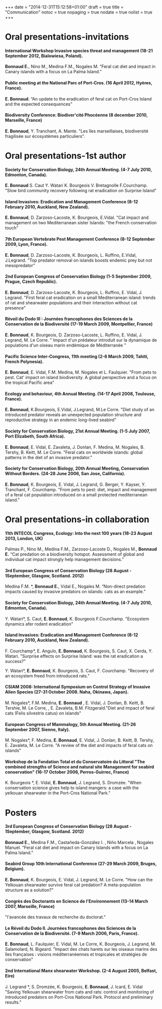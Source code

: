 +++
date = "2014-12-31T15:12:58+01:00"
draft = true
title = "Communication"
notoc = true
nopaging = true
nodate = true
nolist = true
+++

# Oral presentations-invitations

####  International Workshop Invasive species threat and management (18-21 September 2012, Bialowiesa, Poland).

**Bonnaud E.**, Nino M., Medina F.M., Nogales M. “Feral cat diet and impact in Canary islands with a focus on La Palma Island.”

####  Public meeting at the National Parc of Port-Cros. (16 April 2012, Hyères, France).

**E. Bonnaud**. “An update to the eradication of feral cat on Port-Cros Island and the expected consequences”

####  Biodiversity Conference: Biodiver'cité Phocéenne (8 december 2010, Marseille, France)

**E. Bonnaud**, Y. Tranchant, A. Mante. "Les îles marseillaises, biodiversité fragilisée sur écosystèmes particuliers".

# Oral presentations-1st author

####  Society for Conservation Biology, 24th Annual Meeting. (4-7 July 2010, Edmonton, Canada).

**E. Bonnaud** S. Caut Y. Watari K. Bourgeois V. Bretagnolle F.Courchamp. "Slow bird community recovery following rat eradication on Surprise Island"

####  Island Invasives: Eradication and Management Conference (8-12 February 2010, Auckland, New Zealand).

**E. Bonnaud**, D. Zarzoso-Lacoste, K. Bourgeois, E.Vidal. "Cat impact and management on two Mediterranean sister Islands: "the French conservation touch"

####  7th European Vertebrate Pest Management Conference (8-12 September 2009, Lyon, France).

**E. Bonnaud**, D. Zarzoso-Lacoste, K. Bourgeois, L. Ruffino, E.Vidal, J.Legrand. "Top predator removal on islands boosts endemic prey but not mesopredator"

####  2nd European Congress of Conservation Biology (1-5 September 2009, Prague, Czech Republic).

**E. Bonnaud**, D. Zarzoso-Lacoste, K. Bourgeois, L. Ruffino, E. Vidal, J. Legrand. "First feral cat eradication on a small Mediterranean island: trends of rat and shearwater populations and their interaction without cat presence"

####  Réveil du Dodo III : Journées francophones des Sciences de la Conservation de la Biodiversité (17-19 March 2009, Montpellier, France)

**E. Bonnaud**, K. Bourgeois, D. Zarzoso-Lacoste, L. Ruffino, E. Vidal, J. Legrand, M. Le Corre. " Impact d'un prédateur introduit sur la dynamique de populations d'un oiseau marin endémique de Méditerranée "

####  Pacific Science Inter-Congress, 11th meeting (2-6 March 2009, Tahiti, French Polynesia).

**E. Bonnaud**, E. Vidal, F.M. Medina, M. Nogales et L. Faulquier. "From pets to pest. Cat' impact on island biodiversity. A global perspective and a focus on the tropical Pacific area"

####  Ecology and behaviour, 4th Annual Meeting. (14-17 April 2008, Toulouse, France).

**E. Bonnaud**, K.Bourgeois, E.Vidal, J.Legrand, M.Le Corre. "Diet study of an introduced predator reveals an unexpected population structure and reproductive strategy in an endemic long-lived seabird"

####  Society for Conservation Biology, 21st Annual Meeting. (1-5 July 2007, Port Elizabeth, South Africa).

**E. Bonnaud**, E. Vidal, E. Zavaleta, J. Donlan, F. Medina, M. Nogales, B. Tershy, B. Keitt, M. Le Corre. "Feral cats on worldwide islands: global patterns in the diet of an invasive predator."

####  Society for Conservation Biology, 20th Annual Meeting, Conservation Without Borders. (24-28 June 2006, San Jose, California).

**E. Bonnaud**, K. Bourgeois, E. Vidal, J. Legrand, G. Berger, Y. Kayser, Y. Tranchant, F. Courchamp. "From pets to pest: diet, impact and management of a feral cat population introduced on a small protected mediterranean island."

# Oral presentations-in collaboration

####  11th INTECOL Congress, Ecology: Into the next 100 years (18-23 August 2013, London, UK)

Palmas P., Nino M., Medina F.M., Zarzoso-Lacoste D., Nogales M., **Bonnaud E.** “Cat predation on a biodiversity hotspot. Assessment of global and individual cat impact strongly help management decisions.”

####  3rd European Congress of Conservation Biology (28 August - 1September, Glasgow, Scotland. 2012)

Medina F.M. *, **Bonnaud E.**, Vidal E., Nogales M. “Non-direct predation impacts caused by invasive predators on islands: cats as an example.”

####  Society for Conservation Biology, 24th Annual Meeting. (4-7 July 2010, Edmonton, Canada).

Y. Watari*, S. Caut, **E. Bonnaud**, K. Bourgeois F.Courchamp. "Ecosystem dynamics afer rodent eradication"

####  Island Invasives: Eradication and Management Conference (8-12 February 2010, Auckland, New Zealand).

F. Courchamp*, E. Angulo, **E. Bonnaud**, K. Bourgeois, S. Caut, X. Cerda, Y. Watari. "Surprise effects on Surprise Island: was the rat eradication a success?"

Y. Watari*, **E. Bonnaud**, K. Bourgeois, S. Caut, F. Courchamp. "Recovery of an ecosystem freed from introduced rats."

####  CSIAM 2008: International Symposium on Control Strategy of Invasive Alien Species (27-31 October 2008. Naha, Okinawa, Japan).

M. Nogales*, F.M. Medina, **E. Bonnaud** , E. Vidal, J. Donlan, B. Keitt, B. Tershie, M. Le Corre, , E. Zavaleta, B.M. Fitzgerald."Diet and impact of feral cats (Felis silvestris catus) on islands"

####  European Congress of Mammalogy, 5th Annual Meeting. (21-26 September 2007, Sienne, Italy).

M. Nogales*, F. Medina, **E. Bonnaud**, E. Vidal, J. Donlan, B. Keitt, B. Tershy, E. Zavaleta, M. Le Corre. "A review of the diet and impacts of feral cats on islands"

####  Workshop de la Fondation Total et du Conservatoire du Littoral "The combined strengths of Science and natural site Management for seabird conservation" (16-17 October 2006, Perros-Guirrec, France)

K. Bourgeois *, E. Vidal, **E. Bonnaud**, J. Legrand, S. Dromzée. "When conservation science gives help to island mangers: a case with the yelkouan shearwater in the Port-Cros National Park."

# Posters

####  3rd European Congress of Conservation Biology (28 August - 1September, Glasgow, Scotland. 2012)

**Bonnaud E.**, Medina F.M., Castañeda-González I. , Niño Marcela , Nogales Manuel. “Feral cat diet and impact on Canary Islands with a focus on La Palma Island.”

####  Seabird Group 10th International Conference (27-29 March 2009, Bruges, Belgium).

**E. Bonnaud**, K. Bourgeois, E. Vidal, J. Legrand, M. Le Corre. "How can the Yelkouan shearwater survive feral cat predation? A meta-population structure as a solution?"

####  Congrès des Doctorants en Science de l'Environnement (13-14 March 2007, Marseille, France)

"l'avancée des travaux de recherche du doctorat."

####  Le Réveil du Dodo II. Journées francophones des Sciences de la Conservation de la Biodiversité. (7-9 March 2006, Paris, France).

**E. Bonnaud**, L. Faulquier, E. Vidal, M. Le Corre, K. Bourgeois, J. Legrand, M. Salamolard, N. Bigeard. "Impact des chats harets sur les oiseaux marins des îles françaises : visions méditerranéennes et tropicales et stratégies de conservation"

####  2nd International Manx shearwater Workshop. (2-4 August 2005, Belfast, Eire)

J. Legrand *, S. Dromzée, K. Bourgeois, **E. Bonnaud**, J. Icard, E. Vidal "Saving Yelkouan shearwater from cats and rats: control and monitoring of introduced predators on Port-Cros National Park. Protocol and preliminary results."
